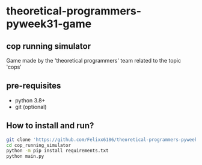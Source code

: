 # theoretical-programmers-pyweek31-game
## cop running simulator  
Game made by the 'theoretical programmers' team related to the topic 'cops'  
## pre-requisites  
- python 3.8+  
- git (optional)
## How to install and run?
```bash
git clone 'https://github.com/Felixx6186/theoretical-programmers-pyweek31-game' cop_running_simulator  
cd cop_running_simulator  
python -m pip install requirements.txt
python main.py  
```  
